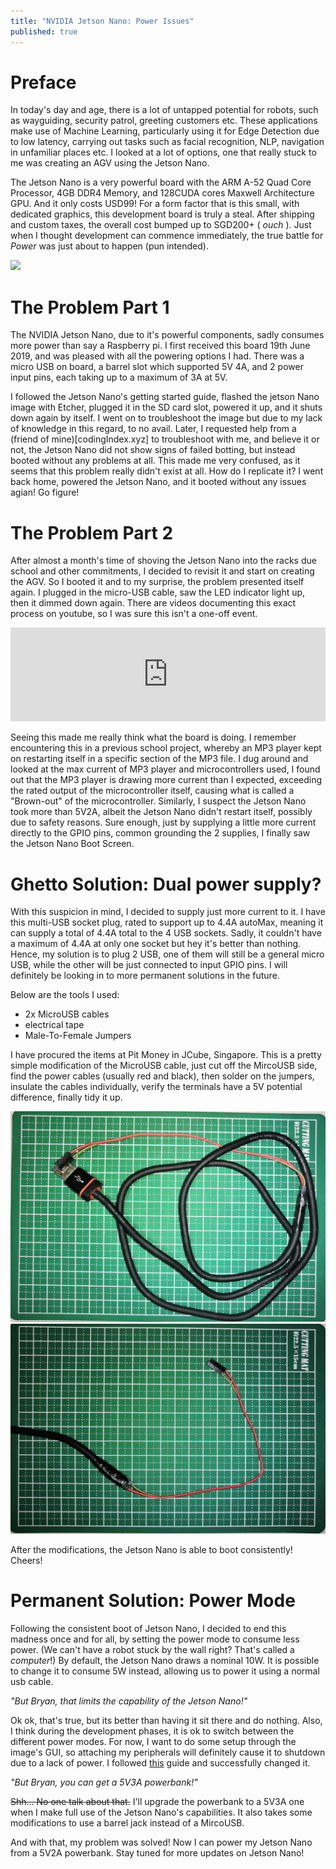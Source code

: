 ```yaml
---
title: "NVIDIA Jetson Nano: Power Issues"
published: true
---
```


# Preface
In today's day and age, there is a lot of untapped potential for robots, such as wayguiding, security patrol, greeting customers etc. These applications make use of Machine Learning, particularly using it for Edge Detection due to low latency, carrying out tasks such as facial recognition, NLP, navigation in unfamiliar places etc. I looked at a lot of options, one that really stuck to me was creating an AGV using the Jetson Nano.

The Jetson Nano is a very powerful board with the ARM A-52 Quad Core Processor, 4GB DDR4 Memory, and 128CUDA cores Maxwell Architecture GPU. And it only costs USD99! For a form factor that is this small, with dedicated graphics, this development board is truly a steal. After shipping and custom taxes, the overall cost bumped up to SGD200+ (<i> ouch </i>). Just when I thought development can commence immediately, the true battle for <i>Power</i> was just about to happen (pun intended).

<img src="/images/JetsonNano.jpg"/>

# The Problem Part 1
The NVIDIA Jetson Nano, due to it's powerful components, sadly consumes more power than say a Raspberry pi. I first received this board 19th June 2019, and was pleased with all the powering options I had. There was a micro USB on board, a barrel slot which supported 5V 4A, and 2 power input pins, each taking up to a maximum of 3A at 5V. 

I followed the Jetson Nano's getting started guide, flashed the jetson Nano image with Etcher, plugged it in the SD card slot, powered it up, and it shuts down again by itself. I went on to troubleshoot the image but due to my lack of knowledge in this regard, to no avail. Later, I requested help from a (friend of mine)[codingIndex.xyz] to troubleshoot with me, and believe it or not, the Jetson Nano did not show signs of failed botting, but instead booted without any problems at all. This made me very confused, as it seems that this problem really didn't exist at all. How do I replicate it? I went back home, powered the Jetson Nano, and it booted without any issues agian! Go figure!

# The Problem Part 2
After almost a month's time of shoving the Jetson Nano into the racks due school and other commitments, I decided to revisit it and start on creating the AGV. So I booted it and to my surprise, the problem presented itself again. I plugged in the micro-USB cable, saw the LED indicator light up, then it dimmed down again. There are videos documenting this exact process on youtube, so I was sure this isn't a one-off event.

<iframe width="100%" src="https://www.youtube.com/watch?v=hV6Znadax-Q" frameborder="0" allow="accelerometer; autoplay; encrypted-media; gyroscope; picture-in-picture" allowfullscreen></iframe>

Seeing this made me really think what the board is doing. I remember encountering this in a previous school project, whereby an MP3 player kept on restarting itself in a specific section of the MP3 file. I dug around and looked at the max current of MP3 player and microcontrollers used, I found out that the MP3 player is drawing more current than I expected, exceeding the rated output of the microcontroller itself, causing what is called a "Brown-out" of the microcontroller. Similarly, I suspect the Jetson Nano took more than 5V2A, albeit the Jetson Nano didn't restart itself, possibly due to safety reasons. Sure enough, just by supplying a little more current directly to the GPIO pins, common grounding the 2 supplies, I finally saw the Jetson Nano Boot Screen.

# Ghetto Solution: Dual power supply?
With this suspicion in mind, I decided to supply just more current to it. I have this multi-USB socket plug, rated to support up to 4.4A autoMax, meaning it can supply a total of 4.4A total to the 4 USB sockets. Sadly, it couldn't have a maximum of 4.4A at only one socket but hey it's better than nothing. Hence, my solution is to plug 2 USB, one of them will still be a general micro USB, while the other will be just connected to input GPIO pins. I will definitely be looking in to more permanent solutions in the future.

Below are the tools I used: 
- 2x MicroUSB cables
- electrical tape
- Male-To-Female Jumpers

I have procured the items at Pit Money in JCube, Singapore. This is a pretty simple modification of the MicroUSB cable, just cut off the MircoUSB side, find the power cables (usually red and black), then solder on the jumpers, insulate the cables individually, verify the terminals have a 5V potential difference, finally tidy it up.

<img src="/images/WireFull.jpg">
<img src="/images/WireJoints.jpg">

After the modifications, the Jetson Nano is able to boot consistently! Cheers!

# Permanent Solution: Power Mode

Following the consistent boot of Jetson Nano, I decided to end this madness once and for all, by setting the power mode to consume less power. (We can't have a robot stuck by the wall right? That's called a <i>computer</i>!) By default, the Jetson Nano draws a nominal 10W. It is possible to change it to consume 5W instead, allowing us to power it using a normal usb cable.

<i> "But Bryan, that limits the capability of the Jetson Nano!" </i>

Ok ok, that's true, but its better than having it sit there and do nothing. Also, I think during the development phases, it is ok to switch between the different power modes. For now, I want to do some setup through the image's GUI, so attaching my peripherals will definitely cause it to shutdown due to a lack of power. I followed [this](https://www.jetsonhacks.com/2019/04/10/jetson-nano-use-more-power/) guide and successfully changed it.

<i> "But Bryan, you can get a 5V3A powerbank!" </i>

<s>Shh... No one talk about that.</s> I'll upgrade the powerbank to a 5V3A one when I make full use of the Jetson Nano's capabilities. It also takes some modifications to use a barrel jack instead of a MircoUSB.

And with that, my problem was solved! Now I can power my Jetson Nano from a 5V2A powerbank. Stay tuned for more updates on Jetson Nano!
